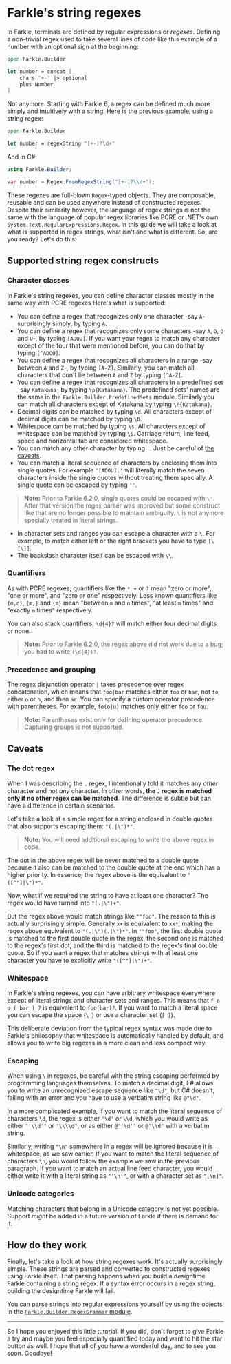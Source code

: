 # Farkle's string regexes

In Farkle, terminals are defined by regular expressions or _regexes_. Defining a non-trivial regex used to take several lines of code like this example of a number with an optional sign at the beginning:

``` fsharp
open Farkle.Builder

let number = concat [
    chars "+-" |> optional
    plus Number
]
```

Not anymore. Starting with Farkle 6, a regex can be defined much more simply and intuitively with a string. Here is the previous example, using a string regex:

``` fsharp
open Farkle.Builder

let number = regexString "[+-]?\d+"
```

And in C#:

``` csharp
using Farkle.Builder;

var number = Regex.FromRegexString("[+-]?\\d+");
```

These regexes are full-blown `Regex`-typed objects. They are composable, reusable and can be used anywhere instead of constructed regexes. Despite their similarity however, the language of regex strings is not the same with the language of popular regex libraries like PCRE or .NET's own `System.Text.RegularExpressions.Regex`. In this guide we will take a look at what is supported in regex strings, what isn't and what is different. So, are you ready? Let's do this!

## Supported string regex constructs

### Character classes

In Farkle's string regexes, you can define character classes mostly in the same way with PCRE regexes Here's what is supported:

* You can define a regex that recognizes only one character -say `A`- surprisingly simply, by typing `A`.
* You can define a regex that recognizes only some characters -say `A`, `D`, `O` and `U`-, by typing `[ADOU]`. If you want your regex to match any character except of the four that were mentioned before, you can do that by typing `[^ADOU]`.
* You can define a regex that recognizes all characters in a range -say between `A` and `Z`-, by typing `[A-Z]`. Similarly, you can match all characters that don't lie between `A` and `Z` by typing `[^A-Z]`.
* You can define a regex that recognizes all characters in a predefined set -say `Katakana`- by typing `\p{Katakana}`. The predefined sets' names are the same in the `Farkle.Builder.PredefinedSets` module. Similarly you can match all characters except of Katakana by typing `\P{Katakana}`.
* Decimal digits can be matched by typing `\d`. All characters except of decimal digits can be matched by typing `\D`.
* Whitespace can be matched by typing `\s`. All characters except of whitespace can be matched by typing `\S`. Carriage return, line feed, space and horizontal tab are considered whitespace.
* You can match any other character by typing `.`. Just be careful of [the caveats](#The-dot-regex).
* You can match a literal sequence of characters by enclosing them into single quotes. For example `'[ADOU].'` will literally match the seven characters inside the single quotes without treating them specially. A single quote can be escaped by typing `''`.

> __Note:__ Prior to Farkle 6.2.0, single quotes could be escaped with `\'`. After that version the regex parser was improved but some construct like that are no longer possible to maintain ambiguity. `\` is not anymore specially treated in literal strings.

* In character sets and ranges you can escape a character with a `\`. For example, to match either left or the right brackets you have to type `[\[\]]`.
* The backslash character itself can be escaped with `\\`.

### Quantifiers

As with PCRE regexes, quantifiers like the `*`, `+` or `?` mean "zero or more", "one or more", and "zero or one" respectively. Less known quantifiers like `{m,n}`, `{m,}` and `{m}` mean "between `m` and `n` times", "at least `m` times" and "exactly `m` times" respectively.

You can also stack quantifiers; `\d{4}?` will match either four decimal digits or none.

> __Note:__ Prior to Farkle 6.2.0, the regex above did not work due to a bug; you had to write `(\d{4})?`.

### Precedence and grouping

The regex disjunction operator `|` takes precedence over regex concatenation, which means that `foo|bar` matches either `foo` or `bar`, not `fo`, either `o` or `b`, and then `ar`. You can specify a custom operator precedence with parentheses. For example, `fo(o|u)` matches only either `foo` or `fou`.

> __Note:__ Parentheses exist only for defining operator precedence. Capturing groups is not supported.

## Caveats

### The dot regex

When I was describing the `.` regex, I intentionally told it matches any _other_ character and not _any_ character. In other words, __the `.` regex is matched only if no other regex can be matched__. The difference is subtle but can have a difference in certain scenarios.

Let's take a look at a simple regex for a string enclosed in double quotes that also supports escaping them: `"(.|\")*"`.

> __Note:__ You will need additional escaping to write the above regex in code.

The dot in the above regex will be never matched to a double quote because it also can be matched to the double quote at the end which has a higher priority. In essence, the regex above is the equivalent to `"([^"]|\")*"`.

Now, what if we required the string to have at least one character? The regex would have turned into `"(.|\")+"`.

But the regex above would match strings like `""foo"`. The reason to this is actually surprisingly simple. Generally `x+` is equivalent to `xx*`, making the regex above equivalent to `"(.|\")(.|\")*"`. In `""foo"`, the first double quote is matched to the first double quote in the regex, the second one is matched to the regex's first dot, and the third is matched to the regex's final double quote. So if you want a regex that matches strings with at least one character you have to explicitly write `"([^"]|\")+"`.

### Whitespace

In Farkle's string regexes, you can have arbitrary whitespace everywhere except of literal strings and character sets and ranges. This means that `f o o ( bar ) ?` is equivalent to `foo(bar)?`. If you want to match a literal space you can escape the space (`\ `) or use a character set (`[ ]`).

This deliberate deviation from the typical regex syntax was made due to Farkle's philosophy that whitespace is automatically handled by default, and allows you to write big regexes in a more clean and less compact way.

### Escaping

When using `\` in regexes, be careful with the string escaping performed by programming languages themselves. To match a decimal digit, F# allows you to write an unrecognized escape sequence like `"\d"`, but C# doesn't, failing with an error and you have to use a verbatim string like `@"\d"`.

In a more complicated example, if you want to match the literal sequence of characters `\d`, the regex is either `'\d'` or `\\d`, which you would write as either `"'\\d'"` or `"\\\\d"`, or as either `@"'\d'"` or `@"\\d"` with a verbatim string.

Similarly, writing `"\n"` somewhere in a regex will be ignored because it is whitespace, as we saw earlier. If you want to match the literal sequence of characters `\n`, you would follow the example we saw in the previous paragraph. If you want to match an actual line feed character, you would either write it with a literal string as `"'\n'"`, or with a character set as `"[\n]"`.

### Unicode categories

Matching characters that belong in a Unicode category is not yet possible. Support _might_ be added in a future version of Farkle if there is demand for it.

## How do they work

Finally, let's take a look at how string regexes work. It's actually surprisingly simple. These strings are parsed and converted to constructed regexes using Farkle itself. That parsing happens when you build a designtime Farkle containing a string regex. If a syntax error occurs in a regex string, building the designtime Farkle will fail.

You can parse strings into regular expressions yourself by using the objects in the [`Farkle.Builder.RegexGrammar` module](reference/farkle-builder-regexgrammar.html).

---

So I hope you enjoyed this little tutorial. If you did, don't forget to give Farkle a try and maybe you feel especially quantified today and want to hit the star button as well. I hope that all of you have a wonderful day, and to see you soon. Goodbye!
